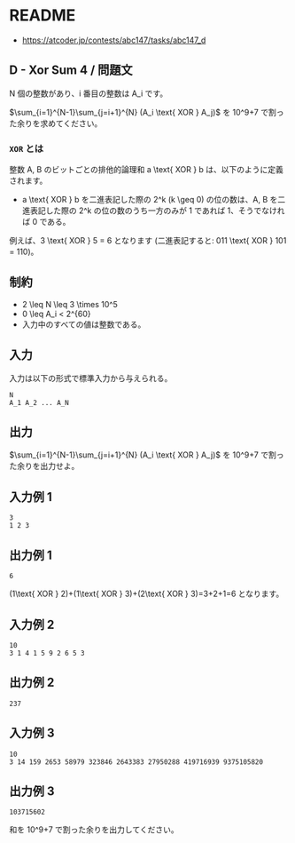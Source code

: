 # README
- <https://atcoder.jp/contests/abc147/tasks/abc147_d>
## D - Xor Sum 4 / 問題文
N 個の整数があり、i 番目の整数は A_i です。

$\sum_{i=1}^{N-1}\sum_{j=i+1}^{N} (A_i \text{ XOR } A_j)$ を 10^9+7 で割った余りを求めてください。
### `XOR` とは
整数 A, B のビットごとの排他的論理和 a \text{ XOR } b は、以下のように定義されます。

* a \text{ XOR } b を二進表記した際の 2^k (k \geq 0) の位の数は、A, B を二進表記した際の 2^k の位の数のうち一方のみが 1 であれば 1、そうでなければ 0 である。

例えば、3 \text{ XOR } 5 = 6 となります (二進表記すると: 011 \text{ XOR } 101 = 110)。
## 制約
* 2 \leq N \leq 3 \times 10^5
* 0 \leq A_i < 2^{60}
* 入力中のすべての値は整数である。
## 入力
入力は以下の形式で標準入力から与えられる。

```
N
A_1 A_2 ... A_N
```
## 出力
$\sum_{i=1}^{N-1}\sum_{j=i+1}^{N} (A_i \text{ XOR } A_j)$ を 10^9+7 で割った余りを出力せよ。
## 入力例 1
```
3
1 2 3
```
## 出力例 1
```
6
```

(1\text{ XOR } 2)+(1\text{ XOR } 3)+(2\text{ XOR } 3)=3+2+1=6 となります。
## 入力例 2
```
10
3 1 4 1 5 9 2 6 5 3
```
## 出力例 2
```
237
```
## 入力例 3
```
10
3 14 159 2653 58979 323846 2643383 27950288 419716939 9375105820
```
## 出力例 3
```
103715602
```

和を 10^9+7 で割った余りを出力してください。
